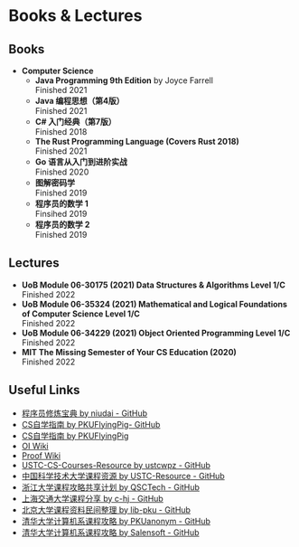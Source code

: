 # Books & Lectures

## Books

- **Computer Science**
  - **Java Programming 9th Edition** by Joyce Farrell  
    Finished 2021
  - **Java 编程思想（第4版）**  
    Finished 2021
  - **C\# 入门经典（第7版）**  
    Finished 2018
  - **The Rust Programming Language (Covers Rust 2018)**  
    Finished 2021
  - **Go 语言从入门到进阶实战**  
    Finished 2020
  - **图解密码学**  
    Finished 2019
  - **程序员的数学 1**  
    Finsihed 2019
  - **程序员的数学 2**  
    Finished 2019

## Lectures

- **UoB Module 06-30175 (2021) Data Structures & Algorithms Level 1/C**  
  Finished 2022
- **UoB Module 06-35324 (2021) Mathematical and Logical Foundations of Computer Science Level 1/C**  
  Finished 2022
- **UoB Module 06-34229 (2021) Object Oriented Programming Level 1/C**  
  Finished 2022
- **MIT The Missing Semester of Your CS Education (2020)**  
  Finished 2022

## Useful Links

- [程序员修炼宝典 by niudai - GitHub](https://github.com/niudai/How-to-be-a-good-programmer)
- [CS自学指南 by PKUFlyingPig- GitHub](https://github.com/PKUFlyingPig/cs-self-learning)
- [CS自学指南 by PKUFlyingPig](https://csdiy.wiki/)
- [OI Wiki](https://oi-wiki.org/)
- [Proof Wiki](https://proofwiki.org/)
- [USTC-CS-Courses-Resource by ustcwpz - GitHub](https://github.com/ustcwpz/USTC-CS-Courses-Resource)
- [中国科学技术大学课程资源 by USTC-Resource - GitHub](https://github.com/USTC-Resource/USTC-Course)
- [浙江大学课程攻略共享计划 by QSCTech - GitHub](https://github.com/QSCTech/zju-icicles)
- [上海交通大学课程分享 by c-hj - GitHub](https://github.com/c-hj/SJTU-Courses)
- [北京大学课程资料民间整理 by lib-pku - GitHub](https://github.com/lib-pku/libpku)
- [清华大学计算机系课程攻略 by PKUanonym - GitHub](https://github.com/PKUanonym/REKCARC-TSC-UHT)
- [清华大学计算机系课程攻略 by Salensoft - GitHub](https://github.com/Salensoft/thu-cst-cracker)

